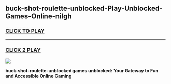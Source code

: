 
## buck-shot-roulette-unblocked-Play-Unblocked-Games-Online-nilgh
<h3>
<a href="https://premium76.site?title=buck-shot-roulette-unblocked&ref=25A">CLICK TO PLAY</a></h3>
<hr>

<h3>
<a href="https://premium76.site?title=buck-shot-roulette-unblocked&ref=25A">CLICK 2 PLAY</a>
  
</h3>

<a href="https://premium76.site?title=buck-shot-roulette-unblocked&ref=25A"><img src="https://clearcache.store/games.png"></a>


**buck-shot-roulette-unblocked games unblocked: Your Gateway to Fun and Accessible Online Gaming**
